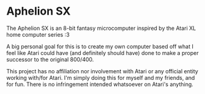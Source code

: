 # Aphelion SX
The Aphelion SX is an 8-bit fantasy microcomputer inspired by the Atari XL home computer series :3

A big personal goal for this is to create my own computer based off what I feel like Atari could have (and definitely should have) done to make a proper successor to the original 800/400.

This project has no affiliation nor involvement with Atari or any official entity working with/for Atari. I'm simply doing this for myself and my friends, and for fun. There is no infringement intended whatsoever on Atari's anything.
